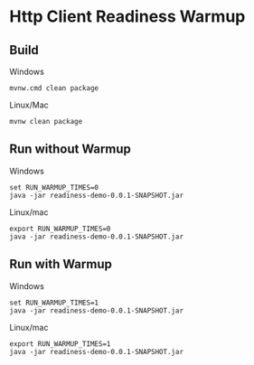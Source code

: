 # Http Client Readiness Warmup

## Build

Windows

```
mvnw.cmd clean package
```

Linux/Mac

```
mvnw clean package
```

## Run without Warmup

Windows

```
set RUN_WARMUP_TIMES=0
java -jar readiness-demo-0.0.1-SNAPSHOT.jar
```

Linux/mac

```
export RUN_WARMUP_TIMES=0
java -jar readiness-demo-0.0.1-SNAPSHOT.jar
```

## Run with Warmup

Windows

```
set RUN_WARMUP_TIMES=1
java -jar readiness-demo-0.0.1-SNAPSHOT.jar
```

Linux/mac

```
export RUN_WARMUP_TIMES=1
java -jar readiness-demo-0.0.1-SNAPSHOT.jar
```

